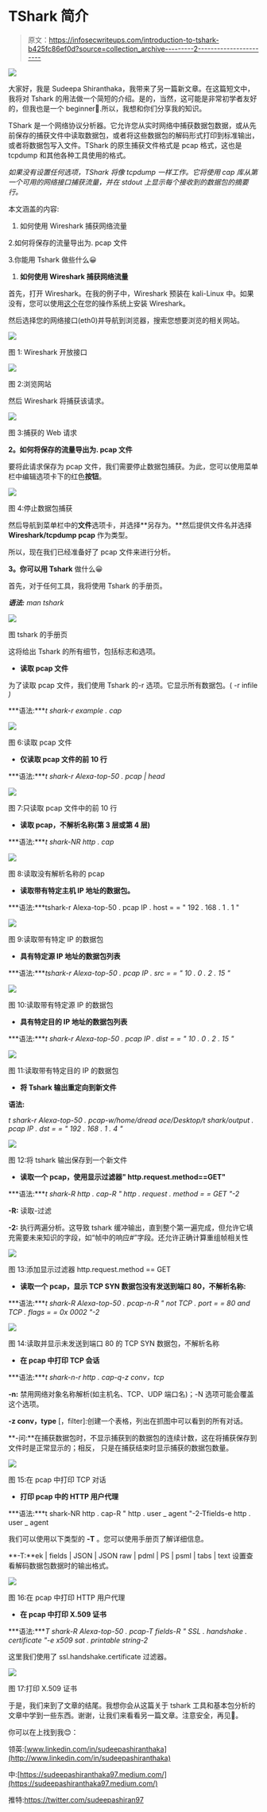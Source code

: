 # TShark 简介

> 原文：<https://infosecwriteups.com/introduction-to-tshark-b425fc86ef0d?source=collection_archive---------2----------------------->

![](img/9d0350620ad6c149d900e66b025524f8.png)

大家好，我是 Sudeepa Shiranthaka，我带来了另一篇新文章。在这篇短文中，我将对 Tshark 的用法做一个简短的介绍。是的，当然，这可能是非常初学者友好的，但我也是一个 beginner🥰.所以，我想和你们分享我的知识。

TShark 是一个网络协议分析器。它允许您从实时网络中捕获数据包数据，或从先前保存的捕获文件中读取数据包，或者将这些数据包的解码形式打印到标准输出，或者将数据包写入文件。TShark 的原生捕获文件格式是 pcap 格式，这也是 tcpdump 和其他各种工具使用的格式。

*如果没有设置任何选项，TShark 将像 tcpdump 一样工作。它将使用 cap 库从第一个可用的网络接口捕获流量，并在 stdout 上显示每个接收到的数据包的摘要行。*

本文涵盖的内容:

1.  如何使用 Wireshark 捕获网络流量

2.如何将保存的流量导出为. pcap 文件

3.你能用 Tshark 做些什么😀

1.  **如何使用 Wireshark 捕获网络流量**

首先，打开 Wireshark。在我的例子中，Wireshark 预装在 kali-Linux 中。如果没有，您可以使用[这个](https://www.wireshark.org/download.html)在您的操作系统上安装 Wireshark。

然后选择您的网络接口(eth0)并导航到浏览器，搜索您想要浏览的相关网站。

![](img/bf0c851d0c3ea679ebd5331f357b995e.png)

图 1: Wireshark 开放接口

![](img/72085afb4cc8f6dcbb695ebf4a09446b.png)

图 2:浏览网站

然后 Wireshark 将捕获该请求。

![](img/6837cbaf53390d3026a664892d68757e.png)

图 3:捕获的 Web 请求

**2。如何将保存的流量导出为. pcap 文件**

要将此请求保存为 pcap 文件，我们需要停止数据包捕获。为此，您可以使用菜单栏中编辑选项卡下的红色**按钮**。

![](img/677a8b679aa4b7ee146360ec4acd0230.png)

图 4:停止数据包捕获

然后导航到菜单栏中的**文件**选项卡，并选择**另存为。**然后提供文件名并选择 **Wireshark/tcpdump pcap** 作为类型。

所以，现在我们已经准备好了 pcap 文件来进行分析。

**3。你可以用 Tshark** 做什么😀

首先，对于任何工具，我将使用 Tshark 的手册页。

***语法:*** *man tshark*

![](img/916f8c01b012716202d9595a62dbfbb3.png)

图 tshark 的手册页

这将给出 Tshark 的所有细节，包括标志和选项。

*   **读取 pcap 文件**

为了读取 pcap 文件，我们使用 Tshark 的-r 选项。它显示所有数据包。( -r infile *)*

***语法:****t shark-r example . cap*

![](img/22fe62876f35138aedef0e591d32db1c.png)

图 6:读取 pcap 文件

*   **仅读取 pcap 文件的前 10 行**

***语法:****t shark-r Alexa-top-50 . pcap | head*

![](img/37b2b5a2629059456258c812dbaee858.png)

图 7:只读取 pcap 文件中的前 10 行

*   **读取 pcap，不解析名称(第 3 层或第 4 层)**

***语法:****t shark-NR http . cap*

![](img/04c88d1596c7266f103ce564cb371051.png)

图 8:读取没有解析名称的 pcap

*   **读取带有特定主机 IP 地址的数据包。**

***语法:***tshark-r Alexa-top-50 . pcap IP . host = = " 192 . 168 . 1 . 1 "

![](img/a7799f22ba4663e85d99bc0b0eac3435.png)

图 9:读取带有特定 IP 的数据包

*   **具有特定源 IP 地址的数据包列表**

***语法:****tshark-r Alexa-top-50 . pcap IP . src = = " 10 . 0 . 2 . 15 "*

![](img/5add7043f534a7692e59d735ebe07af8.png)

图 10:读取带有特定源 IP 的数据包

*   **具有特定目的 IP 地址的数据包列表**

***语法:****t shark-r Alexa-top-50 . pcap IP . dist = = " 10 . 0 . 2 . 15 "*

![](img/3d5aa42baac815a17f39e29ac15a2d08.png)

图 11:读取带有特定目的 IP 的数据包

*   **将 Tshark 输出重定向到新文件**

**语法:**

*t shark-r Alexa-top-50 . pcap-w/home/dread ace/Desktop/t shark/output . pcap IP . dst = = " 192 . 168 . 1 . 4 "*

![](img/343ebd1a587949c4692256dbd7035597.png)

图 12:将 tshark 输出保存到一个新文件

*   **读取一个 pcap，使用显示过滤器" http.request.method==GET"**

***语法:****t shark-R http . cap-R " http . request . method = = GET "-2*

**-R:** 读取-过滤

**-2:** 执行两遍分析。这导致 tshark 缓冲输出，直到整个第一遍完成，但允许它填充需要未来知识的字段，如“帧中的响应#”字段。还允许正确计算重组帧相关性

![](img/3c1628e14bd1811303cd5bb9b9b63719.png)

图 13:添加显示过滤器 http.request.method == GET

*   **读取一个 pcap，显示 TCP SYN 数据包没有发送到端口 80，不解析名称:**

***语法:****t shark-R Alexa-top-50 . pcap-n-R " not TCP . port = = 80 and TCP . flags = = 0x 0002 "-2*

![](img/24463e68c48398a65f368869036cd877.png)

图 14:读取并显示未发送到端口 80 的 TCP SYN 数据包，不解析名称

*   **在 pcap 中打印 TCP 会话**

***语法:****t shark-n-r http . cap-q-z conv，tcp*

**-n:** 禁用网络对象名称解析(如主机名、TCP、UDP 端口名)；-N 选项可能会覆盖这个选项。

**-z conv，type** [，filter]:创建一个表格，列出在抓图中可以看到的所有对话。

**-问:**在捕获数据包时，不显示捕获到的数据包的连续计数，这在将捕获保存到文件时是正常显示的；相反，
只是在捕获结束时显示捕获的数据包数量。

![](img/5dd4c6370cc848e35ff6153eb1554f3e.png)

图 15:在 pcap 中打印 TCP 对话

*   **打印 pcap 中的 HTTP 用户代理**

***语法:***t shark-NR http . cap-R " http . user _ agent "-2-Tfields-e http . user _ agent

我们可以使用以下类型的 **-T** 。您可以使用手册页了解详细信息。

**-T:**ek | fields | JSON | JSON raw | pdml | PS | psml | tabs | text
设置查看解码数据包数据时的输出格式。

![](img/00f7c85d7c7f7c797e97c6b884915890.png)

图 16:在 pcap 中打印 HTTP 用户代理

*   **在 pcap 中打印 X.509 证书**

***语法:****T shark-R Alexa-top-50 . pcap-T fields-R " SSL . handshake . certificate "-e x509 sat . printable string-2*

这里我们使用了 ssl.handshake.certificate 过滤器。

![](img/7b00d020bed8227fa34173d50858952c.png)

图 17:打印 X.509 证书

于是，我们来到了文章的结尾。我想你会从这篇关于 tshark 工具和基本包分析的文章中学到一些东西。谢谢，让我们来看看另一篇文章。注意安全，再见👋。

你可以在上找到我😊：

领英:[www.linkedin.com/in/sudeepashiranthaka](http://www.linkedin.com/in/sudeepashiranthaka)

中:[https://sudeepashiranthaka97.medium.com/](https://sudeepashiranthaka97.medium.com/)

推特:https://twitter.com/sudeepashiran97